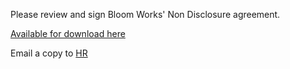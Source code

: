 Please review and sign Bloom Works' Non Disclosure agreement. 

[Available for download here](https://drive.google.com/file/d/1OqNTdw9T1ubigQ6yFrUIgTsW7xSMt6Nk/view?usp=sharing)

Email a copy to [HR](mailto:blossom@bloomworks.digital)
